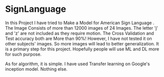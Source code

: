 # SignLanguage

In this Project I have tried to Make a Model for American Sign Language . The Image Consists of more than 12000 images of 24 Images. The letter 'j' and 'z' are not included as they require motion. The Cross Validation and Test accuracy both are More than 90%! However, I have not tested it on other subjects' images. So more images will lead to better generalization. It is a primary step for this project. Hopefully people will use ML and DL more for such purpose. 

As for algorithm, it is simple. I have used Transfer learning on Google's inception model. Nothing else. 
